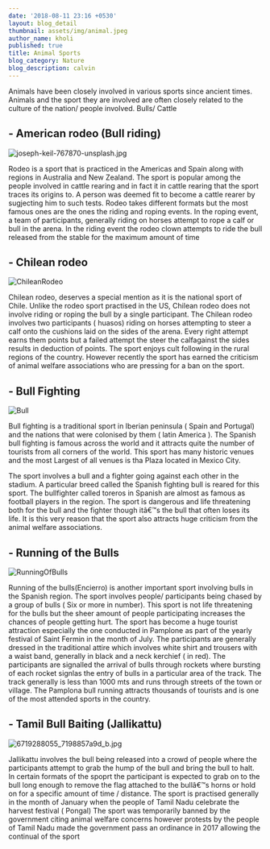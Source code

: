 ```yaml
---
date: '2018-08-11 23:16 +0530'
layout: blog_detail
thumbnail: assets/img/animal.jpeg
author_name: kholi
published: true
title: Animal Sports
blog_category: Nature
blog_description: calvin
---
```

Animals have been closely involved in various sports since ancient times. Animals and the sport they are involved are often closely related to the culture of the nation/ people involved. Bulls/ Cattle 
    
## - **American rodeo (Bull riding)**
![joseph-keil-767870-unsplash.jpg]({{site.baseurl}}/assets/img/joseph-keil-767870-unsplash.jpg)

Rodeo is a sport that is practiced in the Americas and Spain along with regions in Australia and New Zealand. The sport is popular among the people involved in cattle rearing and in fact it in cattle rearing that the sport traces its origins to. A person was deemed fit to become a cattle rearer by sugjecting him to such tests. Rodeo takes different formats but the most famous ones are the ones the riding and roping events.
In the roping event, a team  of participants, generally riding on horses attempt to rope a calf or bull in the arena. In the riding event the rodeo clown attempts to ride the bull released from the stable for the maximum amount of time

## - **Chilean rodeo**
![ChileanRodeo]({{site.baseurl}}/assets/img/jordan-heinrichs-416775-unsplash.jpg)

Chilean rodeo, deserves a special mention as it is the national sport of Chile. Unlike the rodeo sport practised in the US, Chilean rodeo does not involve riding or roping the bull by a single participant. The Chilean rodeo involves two participants ( huasos) riding on horses attempting to steer a calf onto the cushions laid on the sides of the arena. Every right attempt earns them points but a failed attempt the steer the calfagainst the sides results in deduction of points. The sport enjoys cult following in the rural regions of the country. However recently the sport has earned the criticism of animal welfare associations who are pressing for a ban on the sport.

## - **Bull Fighting**
![Bull]({{site.baseurl}}/assets/img/giovanni-calia-384735-unsplash.jpg)

Bull fighting is a traditional sport in Iberian peninsula ( Spain and Portugal) and the nations that were colonised by them ( latin America ). The Spanish bull fighting is famous across the world and it attracts quite the number of tourists from all corners of the world. This sport has many historic venues and the most Largest of all venues is tha Plaza located in Mexico City.

The sport involves a bull and a fighter going against each other in the stadium. A particular breed called the Spanish fighting bull is reared for this sport. The bullfighter called toreros in Spanish are almost as famous as football players in the region. The sport is dangerous and life threatening both for the bull and the fighter though itâ€™s the bull that often loses its life. It is this very reason that the sport also attracts huge criticism from the animal welfare associations.

## - **Running of the Bulls**
![RunningOfBulls]({{site.baseurl}}/assets/img/san-fermin-pamplona-navarra-768233-unsplash.jpg)

Running of the bulls(Encierro)  is another important sport involving bulls in the Spanish region. The sport involves people/ participants being chased by a group of bulls ( Six or more in number). This sport is not life threatening for the bulls but the sheer amount of people participating increases the chances of people getting hurt. The sport has become a huge tourist attraction especially the one conducted in Pamplone as part of the yearly festival of Saint Fermin in the month of July.
The participants are generally dressed in the traditional attire which involves white shirt and trousers with a waist band, generally in black and a neck kerchief ( in red). The participants are signalled the arrival of bulls through rockets where bursting of each rocket signlas the entry of bulls in a particular area of the track. The track generally is less than 1000 mts and runs through streets of the town or village.  The Pamplona bull running attracts thousands of tourists and is one of the most attended sports in the country. 


## - **Tamil Bull Baiting (Jallikattu)**
![6719288055_7198857a9d_b.jpg]({{site.baseurl}}/assets/img/6719288055_7198857a9d_b.jpg)

Jallikattu involves the bull being released into a crowd of people where the participants attempt to grab the hump of the bull and bring the bull to halt. In certain formats of the spoprt the participant is expected to grab on to the bull long enough to remove the flag attached to the bullâ€™s horns or hold on for a specific amount of time / distance.
The sport is practised generally in the month of January when the people of Tamil Nadu celebrate the harvest festival ( Pongal) The sport was temporarily banned by the government citing animal welfare concerns however protests by the people of Tamil Nadu made the government pass an ordinance in 2017 allowing the continual of the sport
